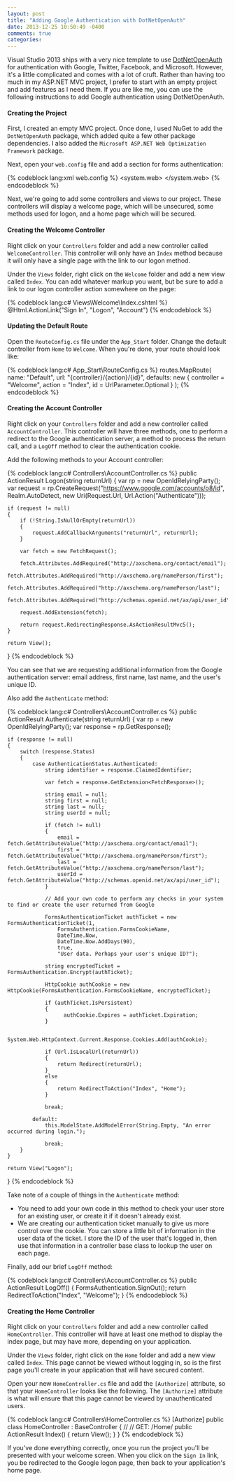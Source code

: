 ```yaml
---
layout: post
title: "Adding Google Authentication with DotNetOpenAuth"
date: 2013-12-25 10:50:49 -0400
comments: true
categories: 
---
```


Visual Studio 2013 ships with a very nice template to use [DotNetOpenAuth](http://dotnetopenauth.net/) for authentication with Google, Twitter, Facebook, and Microsoft. However, it's a little complicated and comes with a lot of cruft. Rather than having too much in my ASP.NET MVC project, I prefer to start with an empty project and add features as I need them. If you are like me, you can use the following instructions to add Google authentication using DotNetOpenAuth.

#### Creating the Project

First, I created an empty MVC project. Once done, I used NuGet to add the `DotNetOpenAuth` package, which added quite a few other package dependencies. I also added the `Microsoft ASP.NET Web Optimization Framework` package.

Next, open your `web.config` file and add a section for forms authentication:

{% codeblock lang:xml web.config %}
<system.web>
	<authentication mode="Forms">
		<forms loginUrl="~/Account/Logon" timeout="15" slidingExpiration="true" />
	</authentication>
</system.web>
{% endcodeblock %}

Next, we're going to add some controllers and views to our project. These controllers will display a welcome page, which will be unsecured, some methods used for logon, and a home page which will be secured.

#### Creating the Welcome Controller

Right click on your `Controllers` folder and add a new controller called `WelcomeController`. This controller will only have an `Index` method because it will only have a single page with the link to our logon method.

Under the `Views` folder, right click on the `Welcome` folder and add a new view called `Index`. You can add whatever markup you want, but be sure to add a link to our logon controller action somewhere on the page:

{% codeblock lang:c# Views\Welcome\Index.cshtml %}
@Html.ActionLink("Sign In", "Logon", "Account")
{% endcodeblock %}

#### Updating the Default Route

Open the `RouteConfig.cs` file under the `App_Start` folder. Change the default controller from `Home` to `Welcome`. When you're done, your route should look like:

{% codeblock lang:c# App_Start\RouteConfig.cs %}
routes.MapRoute(
    name: "Default",
    url: "{controller}/{action}/{id}",
    defaults: new { controller = "Welcome", action = "Index", id = UrlParameter.Optional }
);
{% endcodeblock %}

#### Creating the Account Controller

Right click on your `Controllers` folder and add a new controller called `AccountController`. This controller will have three methods, one to perform a redirect to the Google authentication server, a method to process the return call, and a `LogOff` method to clear the authentication cookie.

Add the following methods to your Account controller:

{% codeblock lang:c# Controllers\AccountController.cs %}
public ActionResult Logon(string returnUrl)
{
    var rp = new OpenIdRelyingParty();
    var request = rp.CreateRequest("https://www.google.com/accounts/o8/id", Realm.AutoDetect, new Uri(Request.Url, Url.Action("Authenticate")));

    if (request != null)
    {
        if (!String.IsNullOrEmpty(returnUrl))
        {
            request.AddCallbackArguments("returnUrl", returnUrl);
        }

        var fetch = new FetchRequest();

        fetch.Attributes.AddRequired("http://axschema.org/contact/email");
        fetch.Attributes.AddRequired("http://axschema.org/namePerson/first");
        fetch.Attributes.AddRequired("http://axschema.org/namePerson/last");
        fetch.Attributes.AddRequired("http://schemas.openid.net/ax/api/user_id");

        request.AddExtension(fetch);

        return request.RedirectingResponse.AsActionResultMvc5();
    }

    return View();
}
{% endcodeblock %}

You can see that we are requesting additional information from the Google authentication server: email address, first name, last name, and the user's unique ID.

Also add the `Authenticate` method:

{% codeblock lang:c# Controllers\AccountController.cs %}
public ActionResult Authenticate(string returnUrl)
{
    var rp = new OpenIdRelyingParty();
    var response = rp.GetResponse();

    if (response != null)
    {
        switch (response.Status)
        {
            case AuthenticationStatus.Authenticated:
                string identifier = response.ClaimedIdentifier;

                var fetch = response.GetExtension<FetchResponse>();

                string email = null;
                string first = null;
                string last = null;
                string userId = null;

                if (fetch != null)
                {
                    email = fetch.GetAttributeValue("http://axschema.org/contact/email");
                    first = fetch.GetAttributeValue("http://axschema.org/namePerson/first");
                    last = fetch.GetAttributeValue("http://axschema.org/namePerson/last");
                    userId = fetch.GetAttributeValue("http://schemas.openid.net/ax/api/user_id");
                }

                // Add your own code to perform any checks in your system to find or create the user returned from Google

                FormsAuthenticationTicket authTicket = new FormsAuthenticationTicket(1,
                    FormsAuthentication.FormsCookieName, 
                    DateTime.Now,
                    DateTime.Now.AddDays(90),
                    true, 
                    "User data. Perhaps your user's unique ID?");
        
                string encryptedTicket = FormsAuthentication.Encrypt(authTicket);    

                HttpCookie authCookie = new HttpCookie(FormsAuthentication.FormsCookieName, encryptedTicket);

                if (authTicket.IsPersistent) 
                {     
                      authCookie.Expires = authTicket.Expiration; 
                }

                System.Web.HttpContext.Current.Response.Cookies.Add(authCookie);  
                
                if (Url.IsLocalUrl(returnUrl))
                {
                    return Redirect(returnUrl);
                }
                else
                {
                    return RedirectToAction("Index", "Home");
                }

                break;

            default:
                this.ModelState.AddModelError(String.Empty, "An error occurred during login.");

                break;
        }
    }

    return View("Logon");
}
{% endcodeblock %}

Take note of a couple of things in the `Authenticate` method:
* You need to add your own code in this method to check your user store for an existing user, or create it if it doesn't already exist.
* We are creating our authentication ticket manually to give us more control over the cookie. You can store a little bit of information in the user data of the ticket. I store the ID of the user that's logged in, then use that information in a controller base class to lookup the user on each page.

Finally, add our brief `LogOff` method:

{% codeblock lang:c# Controllers\AccountController.cs %}
public ActionResult LogOff()
{
    FormsAuthentication.SignOut();
    return RedirectToAction("Index", "Welcome");
}
{% endcodeblock %}

#### Creating the Home Controller

Right click on your `Controllers` folder and add a new controller called `HomeController`. This controller will have at least one method to display the index page, but may have more, depending on your application.

Under the `Views` folder, right click on the `Home` folder and add a new view called `Index`. This page cannot be viewed without logging in, so is the first page you'll create in your application that will have secured content.

Open your new `HomeController.cs` file and add the `[Authorize]` attribute, so that your `HomeController` looks like the following. The `[Authorize]` attribute is what will ensure that this page cannot be viewed by unauthenticated users.

{% codeblock lang:c# Controllers\HomeController.cs %}
[Authorize]
public class HomeController : BaseController
{
    //
    // GET: /Home/
    public ActionResult Index()
    {
        return View();
    }
}
{% endcodeblock %}

If you've done everything correctly, once you run the project you'll be presented with your welcome screen. When you click on the `Sign In` link, you be redirected to the Google logon page, then back to your application's home page.
